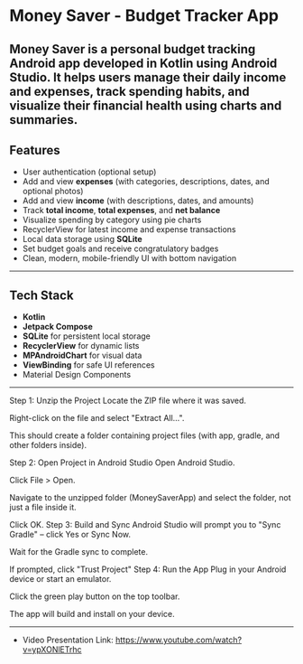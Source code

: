 #  Money Saver - Budget Tracker App

Money Saver is a personal budget tracking Android app developed in Kotlin using Android Studio. It helps users manage their daily income and expenses, track spending habits, and visualize their financial health using charts and summaries.
---

##  Features

-  User authentication (optional setup)
-  Add and view **expenses** (with categories, descriptions, dates, and optional photos)
-  Add and view **income** (with descriptions, dates, and amounts)
- Track **total income**, **total expenses**, and **net balance**
- Visualize spending by category using pie charts
-  RecyclerView for latest income and expense transactions
-  Local data storage using **SQLite**
-  Set budget goals and receive congratulatory badges
-  Clean, modern, mobile-friendly UI with bottom navigation

---
##  Tech Stack

-  **Kotlin**
-  **Jetpack Compose**
-  **SQLite** for persistent local storage
-  **RecyclerView** for dynamic lists
-  **MPAndroidChart** for visual data
-  **ViewBinding** for safe UI references
-  Material Design Components
---
Step 1: Unzip the Project
Locate the ZIP file where it was saved.

Right-click on the file and select "Extract All…".


 This should create a folder containing  project files (with app, gradle, and other folders inside).

Step 2: Open Project in Android Studio
Open Android Studio.

Click File > Open.

Navigate to the unzipped folder (MoneySaverApp) and select the folder, not just a file inside it.

Click OK.
Step 3: Build and Sync
Android Studio will prompt you to "Sync Gradle" – click Yes or Sync Now.

Wait for the Gradle sync to complete.

If prompted, click "Trust Project"
Step 4: Run the App
Plug in your Android device or start an emulator.

Click the green play button on the top toolbar.

The app will build and install on your device.

---
-  Video Presentation Link: https://www.youtube.com/watch?v=ypXONlETrhc


